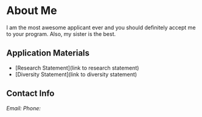 # About Me
I am the most awesome applicant ever and you should definitely accept me to your program. Also, my sister is the best.

## Application Materials
* [Research Statement](link to research statement)
* [Diversity Statement](link to diversity statement)

## Contact Info
*Email:*
*Phone:*
